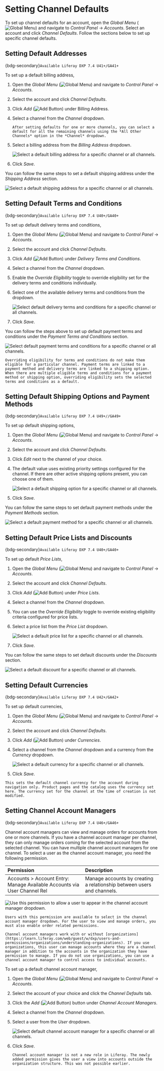 # Setting Channel Defaults

To set up channel defaults for an account, open the *Global Menu* (![Global Menu](../../../images/icon-applications-menu.png)) and navigate to *Control Panel* &rarr; *Accounts*. Select an account and click *Channel Defaults*. Follow the sections below to set up specific channel defaults.

## Setting Default Addresses

{bdg-secondary}`Available Liferay DXP 7.4 U41+/GA41+`

To set up a default billing address,

1. Open the *Global Menu* (![Global Menu](../../../images/icon-applications-menu.png)) and navigate to *Control Panel* &rarr; *Accounts*.

1. Select the account and click *Channel Defaults*.

1. Click *Add* (![Add Button](../../../images/icon-add.png)) under Billing Address.

1. Select a channel from the *Channel* dropdown.

   ```{note}
   After setting defaults for one or more channels, you can select a default for all the remaining channels using the *All Other Channels* option in the *Channel* dropdown.
   ```

1. Select a billing address from the *Billing Address* dropdown.

   ![Select a default billing address for a specific channel or all channels.](./setting-channel-defaults/images/01.png)

1. Click *Save*.

You can follow the same steps to set a default shipping address under the *Shipping Address* section.

![Select a default shipping address for a specific channel or all channels.](./setting-channel-defaults/images/02.png)

## Setting Default Terms and Conditions

{bdg-secondary}`Available Liferay DXP 7.4 U40+/GA40+`

To set up default delivery terms and conditions,

1. Open the *Global Menu* (![Global Menu](../../../images/icon-applications-menu.png)) and navigate to *Control Panel* &rarr; *Accounts*.

1. Select the account and click *Channel Defaults*.

1. Click *Add* (![Add Button](../../../images/icon-add.png)) under *Delivery Terms and Conditions*.

1. Select a channel from the *Channel* dropdown.

1. Enable the *Override Eligibility* toggle to override eligibility set for the delivery terms and conditions individually.

1. Select one of the available delivery terms and conditions from the dropdown.

   ![Select default delivery terms and conditions for a specific channel or all channels.](./setting-channel-defaults/images/03.png)

1. Click *Save*.

You can follow the steps above to set up default payment terms and conditions under the *Payment Terms and Conditions* section.

![Select default payment terms and conditions for a specific channel or all channels.](./setting-channel-defaults/images/04.png)

```{important}
Overriding eligibility for terms and conditions do not make them eligible for a particular channel. Payment terms are linked to a payment method and delivery terms are linked to a shipping option. When there are multiple eligible terms and conditions for a payment method or shipping option, overriding eligibility sets the selected terms and conditions as a default. 
```

## Setting Default Shipping Options and Payment Methods

{bdg-secondary}`Available Liferay DXP 7.4 U49+//GA49+`

To set up default shipping options,

1. Open the *Global Menu* (![Global Menu](../../../images/icon-applications-menu.png)) and navigate to *Control Panel* &rarr; *Accounts*.

1. Select the account and click *Channel Defaults*.

1. Click *Edit* next to the channel of your choice.

1. The default value uses existing priority settings configured for the channel. If there are other active shipping options present, you can choose one of them.

   ![Select a default shipping option for a specific channel or all channels.](./setting-channel-defaults/images/05.png)

1. Click *Save*.

You can follow the same steps to set default payment methods under the *Payment Methods* section.

![Select a default payment method for a specific channel or all channels.](./setting-channel-defaults/images/06.png)

## Setting Default Price Lists and Discounts

{bdg-secondary}`Available Liferay DXP 7.4 U40+/GA40+`

To set up default *Price Lists*,

1. Open the *Global Menu* (![Global Menu](../../../images/icon-applications-menu.png)) and navigate to *Control Panel* &rarr; *Accounts*.

1. Select the account and click *Channel Defaults*.

1. Click *Add* (![Add Button](../../../images/icon-add.png)) under *Price Lists*.

1. Select a channel from the *Channel* dropdown.

1. You can use the *Override Eligibility* toggle to override existing eligibility criteria configured for price lists.

1. Select a price list from the *Price List* dropdown.

   ![Select a default price list for a specific channel or all channels.](./setting-channel-defaults/images/07.png)

1. Click *Save*.

You can follow the same steps to set default discounts under the *Discounts* section.

![Select a default discount for a specific channel or all channels.](./setting-channel-defaults/images/08.png)

## Setting Default Currencies

{bdg-secondary}`Available Liferay DXP 7.4 U42+/GA42+`

To set up default currencies,

1. Open the *Global Menu* (![Global Menu](../../../images/icon-applications-menu.png)) and navigate to *Control Panel* &rarr; *Accounts*.

1. Select the account and click *Channel Defaults*.

1. Click *Add* (![Add Button](../../../images/icon-add.png)) under *Currencies*.

1. Select a channel from the *Channel* dropdown and a currency from the *Currency* dropdown.

   ![Select a default currency for a specific channel or all channels.](./setting-channel-defaults/images/09.png)

1. Click *Save*.

```{important}
This sets the default channel currency for the account during navigation only. Product pages and the catalog uses the currency set here. The currency set for the channel at the time of creation is not modified.
```

## Setting Channel Account Managers

{bdg-secondary}`Available Liferay DXP 7.4 U46+/GA46+`

Channel account managers can view and manage orders for accounts from one or more channels. If you have a channel account manager per channel, they can only manage orders coming for the selected account from the selected channel. You can have multiple channel account managers for one channel. To select a user as the channel account manager, you need the following permission.

| Permission                                                               | Description                                                            |
| :----------------------------------------------------------------------- | :--------------------------------------------------------------------- |
| Accounts > Account Entry: Manage Available Accounts via User Channel Rel | Manage accounts by creating a relationship between users and channels. |

![Use this permission to allow a user to appear in the channel account manager dropdown.](./setting-channel-defaults/images/10.png)

```{note}
Users with this permission are available to select in the channel account manager dropdown. For the user to view and manage orders, you must also enable order related permissions. 

Channel account managers work with or without [organizations](https://learn.liferay.com/web/guest/w/dxp/users-and-permissions/organizations/understanding-organizations). If you use organizations, this user can manage accounts where they are a channel manager in addition to the accounts in the organization they have permission to manage. If you do not use organizations, you can use a channel account manager to control access to individual accounts.
```

To set up a default channel account manager,

1. Open the *Global Menu* (![Global Menu](../../../images/icon-applications-menu.png)) and navigate to *Control Panel* &rarr; *Accounts*.

2. Select the account of your choice and click the *Channel Defaults* tab.

3. Click the *Add* (![Add Button](../../../images/icon-add.png)) button under *Channel Account Managers*.

4. Select a channel from the *Channel* dropdown.

5. Select a user from the *User* dropdown.

   ![Select default channel account manager for a specific channel or all channels.](./setting-channel-defaults/images/11.png)

6. Click *Save*.

   ```{important}
   Channel account manager is not a new role in Liferay. The newly added permission gives the user a view into accounts outside the organization structure. This was not possible earlier. 
   ```
